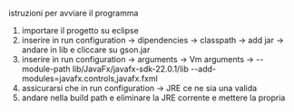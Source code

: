 istruzioni per avviare il programma

1) importare il progetto su eclipse
2) inserire in run configuration -> dipendencies -> classpath -> add jar -> andare in lib e cliccare su gson.jar
3) inserire in run configuration -> arguments -> Vm arguments -> --module-path lib/JavaFx/javafx-sdk-22.0.1/lib --add-modules=javafx.controls,javafx.fxml
4) assicurarsi che in run configuration -> JRE ce ne sia una valida
5) andare nella build path e eliminare la JRE corrente e mettere la propria
